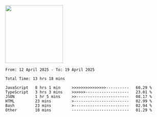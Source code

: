 <img height="180em" src="https://github-readme-stats-eight-theta.vercel.app/api?username=bkundev&show_icons=true&theme=radical&include_all_commits=true&count_private=true"/>
<!--START_SECTION:waka-->

```all_time
From: 12 April 2025 - To: 19 April 2025

Total Time: 13 hrs 18 mins

JavaScript   8 hrs 1 min     >>>>>>>>>>>>>>>----------   60.29 %
TypeScript   3 hrs 3 mins    >>>>>>-------------------   23.01 %
JSON         1 hr 5 mins     >>-----------------------   08.17 %
HTML         23 mins         >------------------------   02.99 %
Bash         23 mins         >------------------------   02.94 %
Other        10 mins         -------------------------   01.29 %
```

<!--END_SECTION:waka-->
